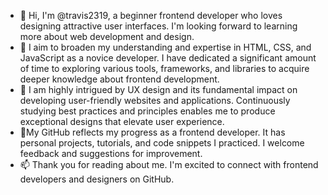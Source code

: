 - 👋 Hi, I'm @travis2319, a beginner frontend developer who loves designing attractive user interfaces. I'm looking forward to learning more about web development and design.
- 👀 I aim to broaden my understanding and expertise in HTML, CSS, and JavaScript as a novice developer. I have dedicated a significant amount of time to exploring various tools, frameworks, and libraries to acquire deeper knowledge about frontend development.
- 🌱 I am highly intrigued by UX design and its fundamental impact on developing user-friendly websites and applications. Continuously studying best practices and principles enables me to produce exceptional designs that elevate user experience.
- 💞️My GitHub reflects my progress as a frontend developer. It has personal projects, tutorials, and code snippets I practiced. I welcome feedback and suggestions for improvement.
- 📫 Thank you for reading about me. I'm excited to connect with frontend developers and designers on GitHub.
 
<!---
travis2319/travis2319 is a ✨ special ✨ repository because its `README.md` (this file) appears on your GitHub profile.
You can click the Preview link to take a look at your changes.
--->
